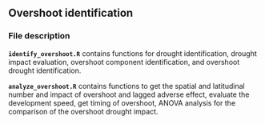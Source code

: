 ## Overshoot identification
### File description
**``identify_overshoot.R``**  contains functions for drought identification, drought impact evaluation, overshoot component identification, and overshoot drought identification.

**``analyze_overshoot.R``** contains functions to get the spatial and latitudinal number and impact of overshoot and lagged adverse effect, evaluate the development speed, get timing of overshoot, ANOVA analysis for the comparison of the overshoot drought impact.
